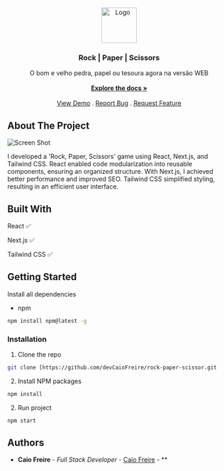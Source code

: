 <br/>
<p align="center">
  <a href="https://github.com/ShaanCoding/Rock | Paper | Scissors">
    <img src="https://static.thenounproject.com/png/2699125-200.png" alt="Logo" width="80" height="80">
  </a>

  <h3 align="center">Rock | Paper | Scissors</h3>

  <p align="center">
    O bom e velho pedra, papel ou tesoura agora na versão WEB
    <br/>
    <br/>
    <a href="https://github.com/ShaanCoding/Rock | Paper | Scissors"><strong>Explore the docs »</strong></a>
    <br/>
    <br/>
    <a href="https://github.com/ShaanCoding/Rock | Paper | Scissors">View Demo</a>
    .
    <a href="https://github.com/ShaanCoding/Rock | Paper | Scissors/issues">Report Bug</a>
    .
    <a href="https://github.com/ShaanCoding/Rock | Paper | Scissors/issues">Request Feature</a>
  </p>
</p>



## About The Project

![Screen Shot](https://i.pinimg.com/564x/87/15/9f/87159fc0de3ab45afbce9f0fa2eac0f7.jpg)

I developed a 'Rock, Paper, Scissors' game using React, Next.js, and Tailwind CSS. React enabled code modularization into reusable components, ensuring an organized structure. With Next.js, I achieved better performance and improved SEO. Tailwind CSS simplified styling, resulting in an efficient user interface.

## Built With

React ✅

Next.js ✅

Tailwind CSS ✅

## Getting Started

Install all dependencies

* npm

```sh
npm install npm@latest -g
```

### Installation

1. Clone the repo

```sh
git clone [https://github.com/devCaioFreire/rock-paper-scissor.git
```

2. Install NPM packages

```sh
npm install
```
2. Run project

```sh
npm start
```


## Authors

* **Caio Freire** - *Full Stack Developer* - [Caio Freire](https://github.com/devCaioFreire) - **
